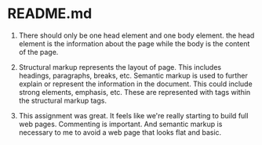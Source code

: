 # README.md

1. There should only be one head element and one body element. the head element is the information about the page while the body is the content of the page.

2. Structural markup represents the layout of page. This includes headings, paragraphs, breaks, etc. Semantic markup is used to further explain or represent the information in the document. This could include strong elements, emphasis, etc. These are represented with tags within the structural markup tags.

3. This assignment was great. It feels like we're really starting to build full web pages. Commenting is important. And semantic markup is necessary to me to avoid a web page that looks flat and basic.
